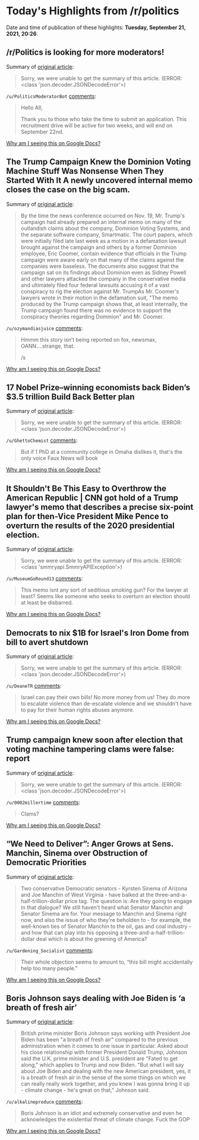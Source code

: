 # Today's Highlights from /r/politics

Date and time of publication of these highlights: **Tuesday, September 21, 2021, 20:26**.

## /r/Politics is looking for more moderators!

Summary of [original article](https://www.reddit.com/r/politics/comments/pka7da/rpolitics_is_looking_for_more_moderators/):

> Sorry, we were unable to get the summary of this article. (ERROR: <class 'json.decoder.JSONDecodeError'>)

`/u/PoliticsModeratorBot` [comments](https://www.reddit.com/r/politics/comments/pka7da/rpolitics_is_looking_for_more_moderators/):

> Hello All,
> 
> Thank you to those who take the time to submit an application. This recruitment drive will be active for two weeks, and will end on September 22nd.

[Why am I seeing this on Google Docs?](https://docs.google.com/document/d/1Dc6We63vOXIZsc0op-Bt4abqkYjXzOigalQqFxmvvbM/edit?usp=sharing)

## The Trump Campaign Knew the Dominion Voting Machine Stuff Was Nonsense When They Started With It A newly uncovered internal memo closes the case on the big scam.

Summary of [original article](https://www.esquire.com/news-politics/politics/a37682008/trump-campaign-dominion-voting-machines-knew-baseless/):

> By the time the news conference occurred on Nov. 19, Mr. Trump's campaign had already prepared an internal memo on many of the outlandish claims about the company, Dominion Voting Systems, and the separate software company, Smartmatic. The court papers, which were initially filed late last week as a motion in a defamation lawsuit brought against the campaign and others by a former Dominion employee, Eric Coomer, contain evidence that officials in the Trump campaign were aware early on that many of the claims against the companies were baseless. The documents also suggest that the campaign sat on its findings about Dominion even as Sidney Powell and other lawyers attacked the company in the conservative media and ultimately filed four federal lawsuits accusing it of a vast conspiracy to rig the election against Mr. TrumpAs Mr. Coomer's lawyers wrote in their motion in the defamation suit, "The memo produced by the Trump campaign shows that, at least internally, the Trump campaign found there was no evidence to support the conspiracy theories regarding Dominion" and Mr. Coomer.

`/u/ozymandiasjuice` [comments](https://www.reddit.com/r/politics/comments/pssjvl/the_trump_campaign_knew_the_dominion_voting/):

> Hmmm this story isn’t being reported on fox, newsmax, OANN….strange, that.  
> 
> /s

[Why am I seeing this on Google Docs?](https://docs.google.com/document/d/1Dc6We63vOXIZsc0op-Bt4abqkYjXzOigalQqFxmvvbM/edit?usp=sharing)

## 17 Nobel Prize–winning economists back Biden’s $3.5 trillion Build Back Better plan

Summary of [original article](https://fortune.com/2021/09/21/nobel-prize-winning-economists-back-joe-biden-build-back-better-plan/):

> Sorry, we were unable to get the summary of this article. (ERROR: <class 'json.decoder.JSONDecodeError'>)

`/u/GhettoChemist` [comments](https://www.reddit.com/r/politics/comments/pstrcd/17_nobel_prizewinning_economists_back_bidens_35/):

> But if 1 PhD at a community college in Omaha dislikes it, that's the only voice Faux News will book

[Why am I seeing this on Google Docs?](https://docs.google.com/document/d/1Dc6We63vOXIZsc0op-Bt4abqkYjXzOigalQqFxmvvbM/edit?usp=sharing)

## It Shouldn't Be This Easy to Overthrow the American Republic | CNN got hold of a Trump lawyer's memo that describes a precise six-point plan for then-Vice President Mike Pence to overturn the results of the 2020 presidential election.

Summary of [original article](https://www.esquire.com/news-politics/politics/a37677592/trump-lawyer-memo-mike-pence-overturn-electoral-college/):

> Sorry, we were unable to get the summary of this article. (ERROR: <class 'smmryapi.SmmryAPIException'>)

`/u/MuseumGoRound13` [comments](https://www.reddit.com/r/politics/comments/psq0hb/it_shouldnt_be_this_easy_to_overthrow_the/):

> This memo isnt any sort of seditious smoking gun? For the lawyer at least? Seems like someone who seeks to overturn an election should at least be disbarred.

[Why am I seeing this on Google Docs?](https://docs.google.com/document/d/1Dc6We63vOXIZsc0op-Bt4abqkYjXzOigalQqFxmvvbM/edit?usp=sharing)

## Democrats to nix $1B for Israel's Iron Dome from bill to avert shutdown

Summary of [original article](https://thehill.com/homenews/house/573214-democrats-to-remove-1b-for-israels-iron-dome-from-bill-to-avert-shutdown):

> Sorry, we were unable to get the summary of this article. (ERROR: <class 'json.decoder.JSONDecodeError'>)

`/u/DeaneTR` [comments](https://www.reddit.com/r/politics/comments/psowvi/democrats_to_nix_1b_for_israels_iron_dome_from/):

> Israel can pay their own bills! No more money from us! They do more to escalate violence than de-escalate violence and we shouldn't have to pay for their human rights abuses anymore.

[Why am I seeing this on Google Docs?](https://docs.google.com/document/d/1Dc6We63vOXIZsc0op-Bt4abqkYjXzOigalQqFxmvvbM/edit?usp=sharing)

## Trump campaign knew soon after election that voting machine tampering clams were false: report

Summary of [original article](https://thehill.com/homenews/campaign/573227-trump-campaign-knew-soon-after-election-that-voting-machine-tampering-clams):

> Sorry, we were unable to get the summary of this article. (ERROR: <class 'json.decoder.JSONDecodeError'>)

`/u/0002millertime` [comments](https://www.reddit.com/r/politics/comments/psp5zs/trump_campaign_knew_soon_after_election_that/):

> Clams?

[Why am I seeing this on Google Docs?](https://docs.google.com/document/d/1Dc6We63vOXIZsc0op-Bt4abqkYjXzOigalQqFxmvvbM/edit?usp=sharing)

## “We Need to Deliver”: Anger Grows at Sens. Manchin, Sinema over Obstruction of Democratic Priorities

Summary of [original article](https://www.democracynow.org/2021/9/21/35_trillion_spending_bill_ro_khanna):

> Two conservative Democratic senators - Kyrsten Sinema of Arizona and Joe Manchin of West Virginia - have balked at the three-and-a-half-trillion-dollar price tag. The question is: Are they going to engage in that dialogue? We still haven't heard what Senator Manchin and Senator Sinema are for. Your message to Manchin and Sinema right now, and also the issue of who they're beholden to - for example, the well-known ties of Senator Manchin to the oil, gas and coal industry - and how that can play into his opposing a three-and-a-half-trillion-dollar deal which is about the greening of America?

`/u/Gardening_Socialist` [comments](https://www.reddit.com/r/politics/comments/psk7im/we_need_to_deliver_anger_grows_at_sens_manchin/):

> Their whole objection seems to amount to, “this bill might accidentally help too many people.”

[Why am I seeing this on Google Docs?](https://docs.google.com/document/d/1Dc6We63vOXIZsc0op-Bt4abqkYjXzOigalQqFxmvvbM/edit?usp=sharing)

## Boris Johnson says dealing with Joe Biden is ‘a breath of fresh air’

Summary of [original article](https://www.today.com/news/politics/boris-johnson-says-dealing-joe-biden-breath-fresh-air-rcna2122?cid=sm_npd_td_fb_ma&fbclid=IwAR3FwkfeMZkO-9jeXRvWLzP2ldFAxhJC7CdJlN8o_9ph0q6z-wyyO6pVVTE):

> British prime minister Boris Johnson says working with President Joe Biden has been "a breath of fresh air" compared to the previous administration when it comes to one issue in particular. Asked about his close relationship with former President Donald Trump, Johnson said the U.K. prime minister and U.S. president are "Fated to get along," which applies to Trump and now Biden. "But what I will say about Joe Biden and dealing with the new American president, yes, it is a breath of fresh air in the sense of the some things on which we can really really work together, and you knew I was gonna bring it up - climate change - he's great on that," Johnson said.

`/u/alkalineproduce` [comments](https://www.reddit.com/r/politics/comments/psl5vl/boris_johnson_says_dealing_with_joe_biden_is_a/):

> Boris Johnson is an idiot and extremely conservative and even he acknowledges the existential threat of climate change.  Fuck the GOP

[Why am I seeing this on Google Docs?](https://docs.google.com/document/d/1Dc6We63vOXIZsc0op-Bt4abqkYjXzOigalQqFxmvvbM/edit?usp=sharing)

